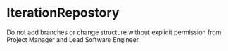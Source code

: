 # IterationRepostory
Do not add branches or change structure without explicit permission from Project Manager and Lead Software Engineer
